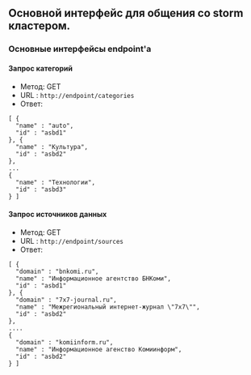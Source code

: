 ## Основной интерфейс для общения со storm кластером.

### Основные интерфейсы endpoint'а
#### Запрос категорий
- Метод: GET
- URL : `http://endpoint/categories`
- Ответ:
```{json}
[ {
  "name" : "auto",
  "id" : "asbd1"
}, {
  "name" : "Культура",
  "id" : "asbd2"
},
...
{
  "name" : "Технологии",
  "id" : "asbd3"
} ]
```

#### Запрос источников данных
- Метод: GET
- URL : `http://endpoint/sources`
- Ответ:
```{json}
[ {
  "domain" : "bnkomi.ru",
  "name" : "Информационное агентство БНКоми",
  "id" : "asbd1"
}, {
  "domain" : "7x7-journal.ru",
  "name" : "Межрегиональный интернет-журнал \"7x7\"",
  "id" : "asbd2"
},
....
{
  "domain" : "komiinform.ru",
  "name" : "Информационное агенство Комиинформ",
  "id" : "asbd2"
} ]
```
